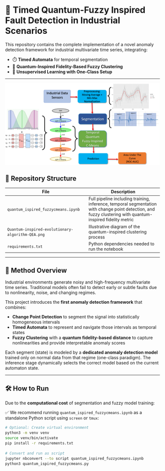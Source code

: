 # 🧠 Timed Quantum-Fuzzy Inspired Fault Detection in Industrial Scenarios

This repository contains the complete implementation of a novel anomaly detection framework for industrial multivariate time series, integrating:

- ⏱️ **Timed Automata** for temporal segmentation  
- 🌌 **Quantum-Inspired Fidelity-Based Fuzzy Clustering**  
- 🧪 **Unsupervised Learning with One-Class Setup**

---
<div align="center">
  <img src="architecture-1.png" alt="Architecture">
</div>

## 📂 Repository Structure

| File | Description |
|------|-------------|
| `quantum_ispired_fuzzycmeans.ipynb` | Full pipeline including training, inference, temporal segmentation with change point detection, and fuzzy clustering with quantum-inspired fidelity metric |
| `Quantum-inspired-evolutionary-algorithm-QEA.png` | Illustrative diagram of the quantum-inspired clustering process |
| `requirements.txt` | Python dependencies needed to run the notebook |

---

## 🧩 Method Overview

Industrial environments generate noisy and high-frequency multivariate time series. Traditional models often fail to detect early or subtle faults due to nonlinearity, noise, and changing regimes.

This project introduces the **first anomaly detection framework** that combines:

- **Change Point Detection** to segment the signal into statistically homogeneous intervals
- **Timed Automata** to represent and navigate those intervals as temporal states
- **Fuzzy Clustering** with a **quantum fidelity-based distance** to capture nonlinearities and provide interpretable anomaly scores

Each segment (state) is modeled by a **dedicated anomaly detection model** trained only on normal data from that regime (one-class paradigm). The inference stage dynamically selects the correct model based on the current automaton state.

---

## 🛠️ How to Run

Due to the **computational cost** of segmentation and fuzzy model training:

✅ We recommend running `quantum_ispired_fuzzycmeans.ipynb` as a standalone Python script using `screen` or `tmux`:

```bash
# Optional: Create virtual environment
python3 -m venv venv
source venv/bin/activate
pip install -r requirements.txt

# Convert and run as script
jupyter nbconvert --to script quantum_ispired_fuzzycmeans.ipynb
python3 quantum_ispired_fuzzycmeans.py
